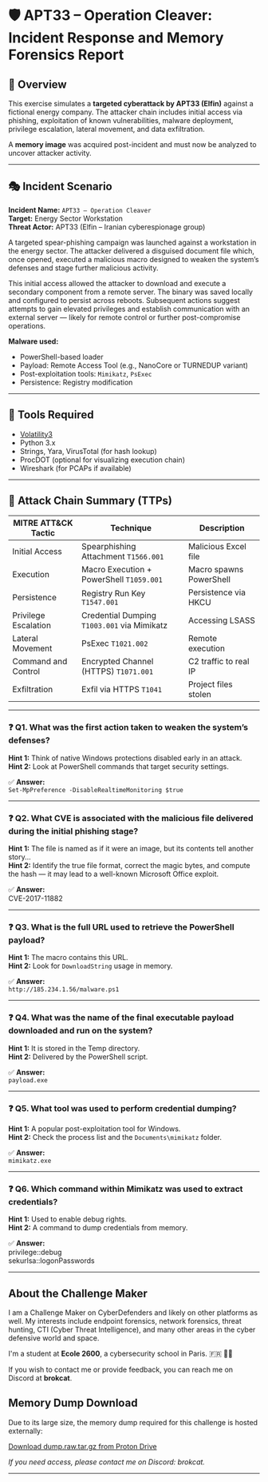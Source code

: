 # 🛡️ APT33 – Operation Cleaver: Incident Response and Memory Forensics Report

## 🧠 Overview

This exercise simulates a **targeted cyberattack by APT33 (Elfin)** against a fictional energy company. The attacker chain includes initial access via phishing, exploitation of known vulnerabilities, malware deployment, privilege escalation, lateral movement, and data exfiltration.

A **memory image** was acquired post-incident and must now be analyzed to uncover attacker activity.

---

## 🎭 Incident Scenario

**Incident Name:** `APT33 – Operation Cleaver`  
**Target:** Energy Sector Workstation  
**Threat Actor:** APT33 (Elfin – Iranian cyberespionage group)

A targeted spear-phishing campaign was launched against a workstation in the energy sector. The attacker delivered a disguised document file which, once opened, executed a malicious macro designed to weaken the system’s defenses and stage further malicious activity.

This initial access allowed the attacker to download and execute a secondary component from a remote server. The binary was saved locally and configured to persist across reboots. Subsequent actions suggest attempts to gain elevated privileges and establish communication with an external server — likely for remote control or further post-compromise operations.

**Malware used:**  
- PowerShell-based loader  
- Payload: Remote Access Tool (e.g., NanoCore or TURNEDUP variant)  
- Post-exploitation tools: `Mimikatz`, `PsExec`  
- Persistence: Registry modification

---

## 🧰 Tools Required

- [Volatility3](https://www.volatilityfoundation.org/)
- Python 3.x
- Strings, Yara, VirusTotal (for hash lookup)
- ProcDOT (optional for visualizing execution chain)
- Wireshark (for PCAPs if available)

---

## 🧱 Attack Chain Summary (TTPs)

| MITRE ATT&CK Tactic       | Technique                                      | Description |
|---------------------------|-----------------------------------------------|-------------|
| Initial Access            | Spearphishing Attachment `T1566.001`           | Malicious Excel file |
| Execution                 | Macro Execution + PowerShell `T1059.001`       | Macro spawns PowerShell |
| Persistence               | Registry Run Key `T1547.001`                   | Persistence via HKCU |
| Privilege Escalation      | Credential Dumping `T1003.001` via Mimikatz    | Accessing LSASS |
| Lateral Movement          | PsExec `T1021.002`                              | Remote execution |
| Command and Control       | Encrypted Channel (HTTPS) `T1071.001`          | C2 traffic to real IP |
| Exfiltration              | Exfil via HTTPS `T1041`                        | Project files stolen |

---

### ❓ Q1. What was the first action taken to weaken the system’s defenses?

**Hint 1:** Think of native Windows protections disabled early in an attack.  
**Hint 2:** Look at PowerShell commands that target security settings.

✅ **Answer:**  
`Set-MpPreference -DisableRealtimeMonitoring $true`

---

### ❓ Q2. What CVE is associated with the malicious file delivered during the initial phishing stage?

**Hint 1:** The file is named as if it were an image, but its contents tell another story...  
**Hint 2:** Identify the true file format, correct the magic bytes, and compute the hash — it may lead to a well-known Microsoft Office exploit.

✅ **Answer:**  
CVE-2017-11882

---

### ❓ Q3. What is the full URL used to retrieve the PowerShell payload?

**Hint 1:** The macro contains this URL.  
**Hint 2:** Look for `DownloadString` usage in memory.

✅ **Answer:**  
`http://185.234.1.56/malware.ps1`

---

### ❓ Q4. What was the name of the final executable payload downloaded and run on the system?

**Hint 1:** It is stored in the Temp directory.  
**Hint 2:** Delivered by the PowerShell script.

✅ **Answer:**  
`payload.exe`

---

### ❓ Q5. What tool was used to perform credential dumping?

**Hint 1:** A popular post-exploitation tool for Windows.  
**Hint 2:** Check the process list and the `Documents\mimikatz` folder.

✅ **Answer:**  
`mimikatz.exe`

---

### ❓ Q6. Which command within Mimikatz was used to extract credentials?

**Hint 1:** Used to enable debug rights.  
**Hint 2:** A command to dump credentials from memory.

✅ **Answer:**  
privilege::debug  
sekurlsa::logonPasswords

---

## About the Challenge Maker

I am a Challenge Maker on CyberDefenders and likely on other platforms as well. My interests include endpoint forensics, network forensics, threat hunting, CTI (Cyber Threat Intelligence), and many other areas in the cyber defensive world and space.

I'm a student at **Ecole 2600**, a cybersecurity school in Paris. :fr: :pirate_flag:

If you wish to contact me or provide feedback, you can reach me on Discord at **brokcat**.

## Memory Dump Download

Due to its large size, the memory dump required for this challenge is hosted externally:

[Download dump.raw.tar.gz from Proton Drive](https://drive.proton.me/urls/3TA577M3DM#SpRO6BPcHg5w)

*If you need access, please contact me on Discord: brokcat.*

---